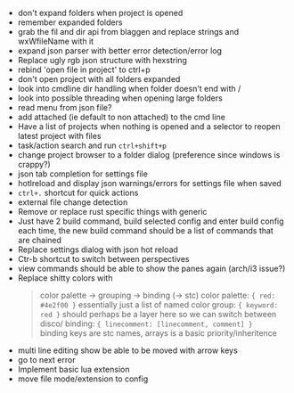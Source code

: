 * don't expand folders when project is opened
* remember expanded folders
* grab the fil and dir api from blaggen and replace strings and wxWfileName with it
* expand json parser with better error detection/error log
* Replace ugly rgb json structure with hexstring
* rebind 'open file in project' to ctrl+p
* don't open project with all folders expanded
* look into cmdline dir handling when folder doesn't end with /
* look into possible threading when opening large folders
* read menu from json file?
* add attached (ie default to non attached) to the cmd line
* Have a list of projects when nothing is opened and a selector to reopen latest project with files
* task/action search and run `ctrl+shift+p`
* change project browser to a folder dialog (preference since windows is crappy?)
* json tab completion for settings file
* hotlreload and display json warnings/errors for settings file when saved
* `ctrl+.` shortcut for quick actions
* external file change detection
* Remove or replace rust specific things with generic
* Just have 2 build command, build selected config and enter build config each time, the new build command should be a list of commands that are chained
* Replace settings dialog with json hot reload
* Ctr-b shortcut to switch between perspectives
* view commands should be able to show the panes again (arch/i3 issue?)
* Replace shitty colors with
  > color palette -> grouping -> binding (-> stc)
  > color palette: `{ red: #4e2f00 }`
  >   essentially just a list of named color
  > group: `{ keyword: red }`
  > should perhaps be a layer here so we can switch between disco/
  > binding: `{ linecomment: [linecomment, comment] } `
  > binding keys are stc names, arrays is a basic priority/inheritence
* multi line editing show be able to be moved with arrow keys
* go to next error
* Implement basic lua extension
* move file mode/extension to config

